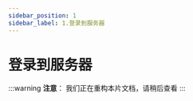 ```yaml
---
sidebar_position: 1
sidebar_label: 1.登录到服务器
---
```


# 登录到服务器

:::warning
**注意**：
我们正在重构本片文档，请稍后查看
:::